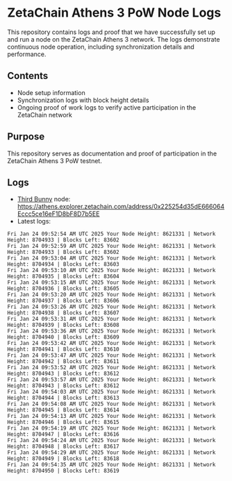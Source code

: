 # ZetaChain Athens 3 PoW Node Logs
This repository contains logs and proof that we have successfully set up and run a node on the ZetaChain Athens 3 network. The logs demonstrate continuous node operation, including synchronization details and performance.

## Contents
- Node setup information
- Synchronization logs with block height details
- Ongoing proof of work logs to verify active participation in the ZetaChain network

## Purpose
This repository serves as documentation and proof of participation in the ZetaChain Athens 3 PoW testnet.

## Logs

- [Third Bunny](https://thirdbunny.xyz/) node: https://athens.explorer.zetachain.com/address/0x225254d35dE666064Eccc5ce16eF1D8bF8D7b5EE
- Latest logs:
```
Fri Jan 24 09:52:54 AM UTC 2025 Your Node Height: 8621331 | Network Height: 8704933 | Blocks Left: 83602
Fri Jan 24 09:52:59 AM UTC 2025 Your Node Height: 8621331 | Network Height: 8704933 | Blocks Left: 83602
Fri Jan 24 09:53:04 AM UTC 2025 Your Node Height: 8621331 | Network Height: 8704934 | Blocks Left: 83603
Fri Jan 24 09:53:10 AM UTC 2025 Your Node Height: 8621331 | Network Height: 8704935 | Blocks Left: 83604
Fri Jan 24 09:53:15 AM UTC 2025 Your Node Height: 8621331 | Network Height: 8704936 | Blocks Left: 83605
Fri Jan 24 09:53:20 AM UTC 2025 Your Node Height: 8621331 | Network Height: 8704937 | Blocks Left: 83606
Fri Jan 24 09:53:26 AM UTC 2025 Your Node Height: 8621331 | Network Height: 8704938 | Blocks Left: 83607
Fri Jan 24 09:53:31 AM UTC 2025 Your Node Height: 8621331 | Network Height: 8704939 | Blocks Left: 83608
Fri Jan 24 09:53:36 AM UTC 2025 Your Node Height: 8621331 | Network Height: 8704940 | Blocks Left: 83609
Fri Jan 24 09:53:42 AM UTC 2025 Your Node Height: 8621331 | Network Height: 8704941 | Blocks Left: 83610
Fri Jan 24 09:53:47 AM UTC 2025 Your Node Height: 8621331 | Network Height: 8704942 | Blocks Left: 83611
Fri Jan 24 09:53:52 AM UTC 2025 Your Node Height: 8621331 | Network Height: 8704943 | Blocks Left: 83612
Fri Jan 24 09:53:57 AM UTC 2025 Your Node Height: 8621331 | Network Height: 8704943 | Blocks Left: 83612
Fri Jan 24 09:54:03 AM UTC 2025 Your Node Height: 8621331 | Network Height: 8704944 | Blocks Left: 83613
Fri Jan 24 09:54:08 AM UTC 2025 Your Node Height: 8621331 | Network Height: 8704945 | Blocks Left: 83614
Fri Jan 24 09:54:13 AM UTC 2025 Your Node Height: 8621331 | Network Height: 8704946 | Blocks Left: 83615
Fri Jan 24 09:54:19 AM UTC 2025 Your Node Height: 8621331 | Network Height: 8704947 | Blocks Left: 83616
Fri Jan 24 09:54:24 AM UTC 2025 Your Node Height: 8621331 | Network Height: 8704948 | Blocks Left: 83617
Fri Jan 24 09:54:29 AM UTC 2025 Your Node Height: 8621331 | Network Height: 8704949 | Blocks Left: 83618
Fri Jan 24 09:54:35 AM UTC 2025 Your Node Height: 8621331 | Network Height: 8704950 | Blocks Left: 83619
```
